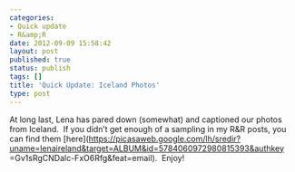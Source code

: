 ```yaml
---
categories:
- Quick update
- R&amp;R
date: 2012-09-09 15:58:42
layout: post
published: true
status: publish
tags: []
title: 'Quick Update: Iceland Photos'
type: post
---
```


At long last, Lena has pared down (somewhat) and captioned our photos from
Iceland.  If you didn’t get enough of a sampling in my R&R posts, you can find
them
[here](https://picasaweb.google.com/lh/sredir?uname=lenaireland&target=ALBUM&id=5784060972980815393&authkey
=Gv1sRgCNDalc-FxO6Rfg&feat=email).  Enjoy!